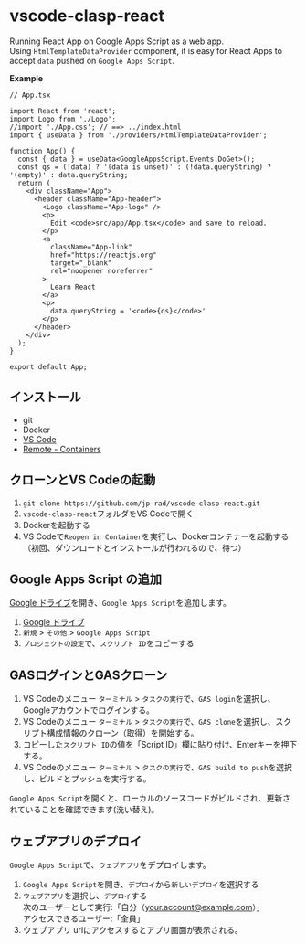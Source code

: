 # vscode-clasp-react

Running React App on Google Apps Script as a web app.  
Using `HtmlTemplateDataProvider` component, it is easy for React Apps to accept `data` pushed on `Google Apps Script`.  

**Example**
``` App.tsx
// App.tsx

import React from 'react';
import Logo from './Logo';
//import './App.css'; // ==> ../index.html
import { useData } from './providers/HtmlTemplateDataProvider';

function App() {
  const { data } = useData<GoogleAppsScript.Events.DoGet>();
  const qs = (!data) ? '(data is unset)' : (!data.queryString) ? '(empty)' : data.queryString;
  return (
    <div className="App">
      <header className="App-header">
        <Logo className="App-logo" />
        <p>
          Edit <code>src/app/App.tsx</code> and save to reload.
        </p>
        <a
          className="App-link"
          href="https://reactjs.org"
          target="_blank"
          rel="noopener noreferrer"
        >
          Learn React
        </a>
        <p>
          data.queryString = '<code>{qs}</code>'
        </p>
      </header>
    </div>
  );
}

export default App;

```

## インストール

- git
- Docker
- [VS Code](https://code.visualstudio.com/download)
- [Remote - Containers](https://marketplace.visualstudio.com/items?itemName=ms-vscode-remote.remote-containers)

## クローンとVS Codeの起動

1. `git clone https://github.com/jp-rad/vscode-clasp-react.git`
1. `vscode-clasp-react`フォルダをVS Codeで開く
1. Dockerを起動する
1. VS Codeで`Reopen in Container`を実行し、Dockerコンテナーを起動する  
（初回、ダウンロードとインストールが行われるので、待つ）

## Google Apps Script の追加

[Google ドライブ](https://drive.google.com/drive/my-drive)を開き、`Google Apps Script`を追加します。

1. [Google ドライブ](https://drive.google.com/drive/my-drive)
1. `新規` > `その他` > `Google Apps Script`
1. `プロジェクトの設定`で、`スクリプト ID`をコピーする

## GASログインとGASクローン

1. VS Codeのメニュー `ターミナル` > `タスクの実行`で、`GAS login`を選択し、Googleアカウントでログインする。
1. VS Codeのメニュー `ターミナル` > `タスクの実行`で、`GAS clone`を選択し、スクリプト構成情報のクローン（取得）を開始する。
1. コピーした`スクリプト ID`の値を「Script ID」欄に貼り付け、Enterキーを押下する。
1. VS Codeのメニュー `ターミナル` > `タスクの実行`で、`GAS build to push`を選択し、ビルドとプッシュを実行する。

`Google Apps Script`を開くと、ローカルのソースコードがビルドされ、更新されていることを確認できます(洗い替え)。

## ウェブアプリのデプロイ

`Google Apps Script`で、`ウェブアプリ`をデプロイします。

1. `Google Apps Script`を開き、`デプロイ`から`新しいデプロイ`を選択する
1. `ウェブアプリ`を選択し、`デプロイ`する  
次のユーザーとして実行:「自分（your.account@example.com）」  
アクセスできるユーザー:「全員」  
1. ウェブアプリ urlにアクセスするとアプリ画面が表示される。


